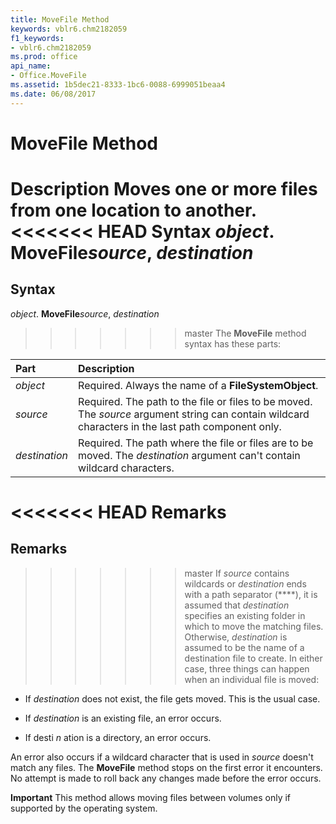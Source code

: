```yaml
---
title: MoveFile Method
keywords: vblr6.chm2182059
f1_keywords:
- vblr6.chm2182059
ms.prod: office
api_name:
- Office.MoveFile
ms.assetid: 1b5dec21-8333-1bc6-0088-6999051beaa4
ms.date: 06/08/2017
---
```



# MoveFile Method



 **Description**
Moves one or more files from one location to another.
<<<<<<< HEAD
 **Syntax**
 _object_. **MoveFile**_source_, _destination_
=======

## Syntax

_object_. **MoveFile**_source_, _destination_
>>>>>>> master
The  **MoveFile** method syntax has these parts:


|**Part**|**Description**|
|:-----|:-----|
| _object_|Required. Always the name of a  **FileSystemObject**.|
| _source_|Required. The path to the file or files to be moved. The  _source_ argument string can contain wildcard characters in the last path component only.|
| _destination_|Required. The path where the file or files are to be moved. The  _destination_ argument can't contain wildcard characters.|

<<<<<<< HEAD
 **Remarks**
=======
## Remarks

>>>>>>> master
If  _source_ contains wildcards or _destination_ ends with a path separator (**\**), it is assumed that _destination_ specifies an existing folder in which to move the matching files. Otherwise, _destination_ is assumed to be the name of a destination file to create. In either case, three things can happen when an individual file is moved:


- If  _destination_ does not exist, the file gets moved. This is the usual case.
    
- If  _destination_ is an existing file, an error occurs.
    
- If desti _n_ ation is a directory, an error occurs.
    

An error also occurs if a wildcard character that is used in  _source_ doesn't match any files. The **MoveFile** method stops on the first error it encounters. No attempt is made to roll back any changes made before the error occurs.


 **Important**  This method allows moving files between volumes only if supported by the operating system.



